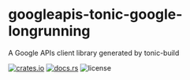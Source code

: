 # googleapis-tonic-google-longrunning

A Google APIs client library generated by tonic-build

[![crates.io](https://img.shields.io/crates/v/googleapis-tonic-google-longrunning)](https://crates.io/crates/googleapis-tonic-google-longrunning)
[![docs.rs](https://img.shields.io/docsrs/googleapis-tonic-google-longrunning)](https://docs.rs/googleapis-tonic-google-longrunning)
![license](https://img.shields.io/crates/l/googleapis-tonic-google-longrunning)
